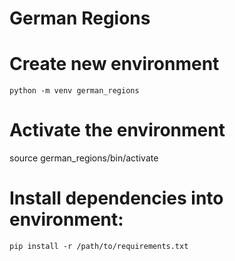 # German Regions

# Create new environment

`python -m venv german_regions`

# Activate the environment

source german_regions/bin/activate

# Install dependencies into environment:

`pip install -r /path/to/requirements.txt`
